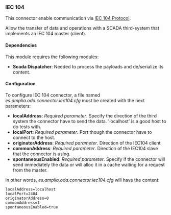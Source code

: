 ### IEC 104

This connector enable communication via [IEC 104 Protocol](https://github.com/amplia-iiot/oda/tree/master/oda-connectors/iec104).

Allow the transfer of data and operations with a SCADA third-system that implements an IEC 104 master (client).

#### Dependencies

This module requires the following modules:
* __Scada Dispatcher__: Needed to process the payloads and de/serialize its content.

#### Configuration

To configure IEC 104 connector, a file named _es.amplia.oda.connector.iec104.cfg_ must be created with the next parameters:
* __localAddress__: *Required parameter*. Specify the direction of the third system the connector have to send the data. 
'localhost' is a good host to do tests with.
* __localPort__: *Required parameter*. Port though the connector have to connect to the host.
* __originatorAddress__: *Required parameter*. Direction of the IEC104 client
* __commonAddress__: *Required parameter*. Direction of the IEC104 slave that the connector is using.
* __spontaneousEnabled__: *Required parameter*. Specify if the connector will send immediately the data or will alloc it 
in a cache waiting for a request from the master.

In other words, _es.amplia.oda.connector.iec104.cfg_ will have the content:
```
localAddress=localhost
localPort=2404
originatorAddress=0
commonAddress=1
spontaneousEnabled=true
```